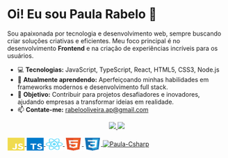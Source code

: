# Oi! Eu sou Paula Rabelo 👋

Sou apaixonada por tecnologia e desenvolvimento web, sempre buscando criar soluções criativas e eficientes. Meu foco principal é no desenvolvimento **Frontend** e na criação de experiências incríveis para os usuários.

- 💻 **Tecnologias:** JavaScript, TypeScript, React, HTML5, CSS3, Node.js  
- 🌱 **Atualmente aprendendo:** Aperfeiçoando minhas habilidades em frameworks modernos e desenvolvimento full stack.  
- 🎯 **Objetivo:** Contribuir para projetos desafiadores e inovadores, ajudando empresas a transformar ideias em realidade.  
- 📫 **Contate-me:** rabelooliveira.ap@gmail.com  

<div align="center">
  <a href="https://github.com/PaulaRabelo">
  <img height="180em" src="https://github-readme-stats.vercel.app/api?username=PaulaRabelo&show_icons=true&theme=dracula&include_all_commits=true&count_private=true"/>
  <img height="180em" src="https://github-readme-stats.vercel.app/api/top-langs/?username=PaulaRabelo&layout=compact&langs_count=7&theme=dracula"/>
</div>
  
  <div style="display: inline_block"><br>
  <img align="center" alt="Paula-Js" height="30" width="40" src="https://raw.githubusercontent.com/devicons/devicon/master/icons/javascript/javascript-plain.svg">
  <img align="center" alt="Paula-Ts" height="30" width="40" src="https://raw.githubusercontent.com/devicons/devicon/master/icons/typescript/typescript-plain.svg">
  <img align="center" alt="Paula-React" height="30" width="40" src="https://raw.githubusercontent.com/devicons/devicon/master/icons/react/react-original.svg">
  <img align="center" alt="Paula-HTML" height="30" width="40" src="https://raw.githubusercontent.com/devicons/devicon/master/icons/html5/html5-original.svg">
  <img align="center" alt="Paula-CSS" height="30" width="40" src="https://raw.githubusercontent.com/devicons/devicon/master/icons/css3/css3-original.svg">
  <img align="center" alt="Paula-Csharp" height="30" width="40" src="https://cdn.jsdelivr.net/gh/devicons/devicon/icons/nodejs/nodejs-original.svg" />
</div>
